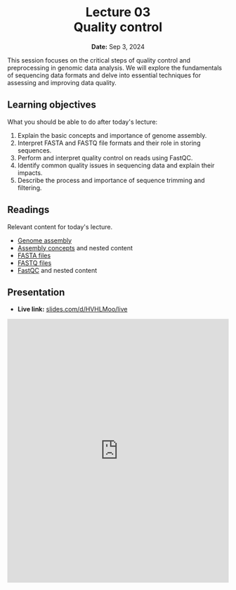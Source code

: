 <h1 align="center">
<b>Lecture 03</b><br>
Quality control
</h1>
<p align="center">
<b>Date:</b> Sep 3, 2024
</p>

This session focuses on the critical steps of quality control and preprocessing in genomic data analysis.
We will explore the fundamentals of sequencing data formats and delve into essential techniques for assessing and improving data quality.

## Learning objectives

What you should be able to do after today's lecture:

1.  Explain the basic concepts and importance of genome assembly.
2.  Interpret FASTA and FASTQ file formats and their role in storing sequences.
3.  Perform and interpret quality control on reads using FastQC.
4.  Identify common quality issues in sequencing data and explain their impacts.
5.  Describe the process and importance of sequence trimming and filtering.

## Readings

Relevant content for today's lecture.

-   [Genome assembly](https://omics.crumblearn.org/genomics/assembly/)
-   [Assembly concepts](https://omics.crumblearn.org/genomics/assembly/concepts/) and nested content
-   [FASTA files](https://omics.crumblearn.org/appendices/file-types/fasta/)
-   [FASTQ files](https://omics.crumblearn.org/appendices/file-types/fastq/)
-   [FastQC](https://omics.crumblearn.org/genomics/assembly/qc/fastqc/) and nested content

## Presentation

-   **Live link:** [slides.com/d/HVHLMoo/live](https://slides.com/d/HVHLMoo/live)
<!-- -   **Download:** [biosc1540-l03.pdf](/lectures/03/biosc1540-l03.pdf) -->

<iframe src="https://slides.com/aalexmmaldonado/biosc1540-l03/embed?byline=hidden&share=hidden" width="100%" height="600" title="BIOSC 1540: Lecture 03" scrolling="no" frameborder="0" webkitallowfullscreen mozallowfullscreen allowfullscreen></iframe>

<!--
Key Topics

Introduction to Genome Assembly

Basic concepts and importance
Overview of assembly process
Challenges in genome assembly


Sequence File Formats

FASTA format

Structure and components
Use cases and examples


FASTQ format

Structure and components
Quality score encoding
Interpretation of quality scores




Quality Control with FastQC

Purpose and importance of quality control
Running FastQC
Interpreting FastQC reports

Per base sequence quality
Per sequence quality scores
GC content
Sequence length distribution
Overrepresented sequences
Adapter content




Common Quality Issues in Sequencing Data

Low quality bases
Adapter contamination
Overrepresented sequences
GC bias
Duplicate reads
Impact of quality issues on downstream analysis


Sequence Trimming and Filtering

Importance of trimming and filtering
Common trimming operations

Quality-based trimming
Adapter removal
Length filtering


Popular trimming tools (e.g., Trimmomatic, Cutadapt)
Balancing data quality and quantity


Preparing Data for Genome Assembly

Importance of high-quality input data
Impact of quality control on assembly outcomes
Brief overview of assembly algorithms (to be covered in detail in the next lecture)



Practical Exercises

FASTA and FASTQ File Exploration

Provide students with sample FASTA and FASTQ files
Ask them to identify key components (header, sequence, quality scores)
Have students write a simple script to count the number of sequences in each file

Running FastQC

Provide a raw sequencing dataset
Guide students through running FastQC on the command line
Have students interpret the FastQC report, identifying potential quality issues

Quality Score Analysis

Provide a FASTQ file with varying quality scores
Ask students to calculate and plot the average quality score per position
Discuss the implications of different quality score patterns


Trimming and Filtering

Introduce a dataset with known quality issues (e.g., adapter contamination, low-quality bases)
Guide students through using a trimming tool (e.g., Trimmomatic)
Have students compare FastQC reports before and after trimming


Impact of Quality Control on Assembly

Provide two datasets: one raw and one quality-controlled
Have students perform a simple assembly on both datasets using a basic assembler
Compare assembly statistics (e.g., N50, total length) between the two assemblies
Discuss the importance of quality control in genome assembly


Group Discussion: Quality Control Strategies

Divide the class into groups
Assign each group a different type of sequencing project (e.g., bacterial genome, transcriptome, metagenome)
Have groups discuss and present their proposed quality control strategy for their assigned project

These exercises will provide hands-on experience with the key concepts of the lecture, allowing students to apply their knowledge to real-world scenarios. They progress from basic file manipulation to more complex analysis and interpretation tasks, culminating in a discussion that encourages critical thinking about quality control in different contexts.
-->
